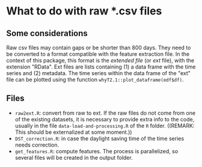 # What to do with raw *.csv files

## Some considerations

Raw csv files may contain gaps or be shorter than 800 days. They need to be converted to a format compatible with the feature extraction file. In the context of this package, this format is the _extended file_ (or _ext_ file), with the extension "RData". Ext files are lists containing (1) a data frame with the time series and (2) metadata. The time series within the data frame of the "ext" file can be plotted using the function ``whyT2.1::plot_dataframe(edf$df)``.

## Files

* ``raw2ext.R``: convert from raw to ext. If the raw files do not come from one of the existing datasets, it is necessary to provide extra info to the code, usually in the file ``data-load-and-processing.R`` of the ``R`` folder. ((REMARK: This should be externalized at some moment.))
* ``DST_correction.R``: in case the daylight saving time of the time series needs correction.
* ``get_features.R``: compute features. The process is parallelized, so several files will be created in the output folder.